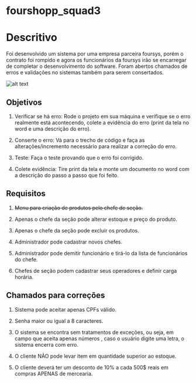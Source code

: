 # fourshopp_squad3

# Descritivo

Foi desenvolvido um sistema por uma empresa parceira foursys, porém o contrato foi rompido e agora os funcionários da foursys irão se encarregar de completar o desenvolvimento do software. Foram abertos chamados de erros e validações no sistemas também para serem consertados.

![alt text](https://github.com/urielcaire/learnmd/blob/master/imgs/solaire.gif "Praise the sun!")

## Objetivos

1. Verificar se há erro: Rode o projeto em sua máquina e verifique se o erro realmente está
acontecendo, colete a evidência do erro (print da tela no word e uma descrição do erro).

2. Conserte o erro: Vá para o trecho de código e faça as alterações/incremento necessário
para realizar a correção do erro.

3. Teste: Faça o teste provando que o erro foi corrigido.
 
4. Colete evidência: Tire print da tela e monte um documento no word com a descrição do
passo a passo que foi feito.

## Requisitos

1. ~~Menu para criação de produtos pelo chefe de seção.~~

2. Apenas o chefe da seção pode alterar estoque e preço do produto.

3. Apenas o chefe da seção pode excluir os produtos.

4. Administrador pode cadastrar novos chefes.

5. Administrador pode demitir funcionário e tirá-lo da lista de funcionários do chefe.

6. Chefes de seção podem cadastrar seus operadores e definir carga horária.

## Chamados para correções

1. Sistema pode aceitar apenas CPFs válido.

2. Senha maior ou igual a 8 caracteres.

3. O sistema se encontra sem tratamentos de exceções, ou seja, em campo que
aceita apenas números , caso o usuário digite uma letra, o sistema encerra com
erro.

4. O cliente NÃO pode levar item em quantidade superior ao estoque.

5. O cliente deverá ter um desconto de 10% a cada 500$ reais em compras
APENAS de mercearia.
